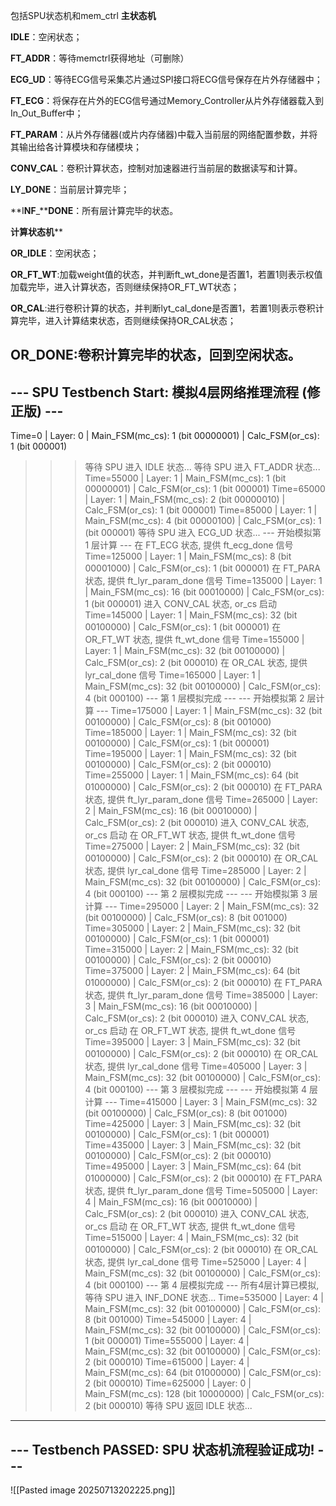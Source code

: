 包括SPU状态机和mem_ctrl
**主状态机**

**IDLE**：空闲状态；

**FT_ADDR**：等待memctrl获得地址（可删除）

**ECG_UD**：等待ECG信号采集芯片通过SPI接口将ECG信号保存在片外存储器中；

**FT_ECG**：将保存在片外的ECG信号通过Memory_Controller从片外存储器载入到In_Out_Buffer中；

**FT_PARAM**：从片外存储器(或片内存储器)中载入当前层的网络配置参数，并将其输出给各计算模块和存储模块；

**CONV_CAL**：卷积计算状态，控制对加速器进行当前层的数据读写和计算。

**LY_DONE**：当前层计算完毕；

**I****NF****_****DONE**：所有层计算完毕的状态。

**计算状态机****

**OR_IDLE**：空闲状态；

**OR_FT_WT**:加载weight值的状态，并判断ft_wt_done是否置1，若置1则表示权值加载完毕，进入计算状态，否则继续保持OR_FT_WT状态；

**OR_CAL**:进行卷积计算的状态，并判断lyt_cal_done是否置1，若置1则表示卷积计算完毕，进入计算结束状态，否则继续保持OR_CAL状态；

**OR_DONE**:卷积计算完毕的状态，回到空闲状态。
----------------------------------------------------------
--- SPU Testbench Start: 模拟4层网络推理流程 (修正版) ---
----------------------------------------------------------
Time=0 | Layer:  0 | Main_FSM(mc_cs):   1 (bit 00000001) | Calc_FSM(or_cs):  1 (bit 000001)
>>> 等待 SPU 进入 IDLE 状态...
>>> 等待 SPU 进入 FT_ADDR 状态...
Time=55000 | Layer:  1 | Main_FSM(mc_cs):   1 (bit 00000001) | Calc_FSM(or_cs):  1 (bit 000001)
Time=65000 | Layer:  1 | Main_FSM(mc_cs):   2 (bit 00000010) | Calc_FSM(or_cs):  1 (bit 000001)
Time=85000 | Layer:  1 | Main_FSM(mc_cs):   4 (bit 00000100) | Calc_FSM(or_cs):  1 (bit 000001)
>>> 等待 SPU 进入 ECG_UD 状态...
--- 开始模拟第 1 层计算 ---
>>> 在 FT_ECG 状态, 提供 ft_ecg_done 信号
Time=125000 | Layer:  1 | Main_FSM(mc_cs):   8 (bit 00001000) | Calc_FSM(or_cs):  1 (bit 000001)
>>> 在 FT_PARA 状态, 提供 ft_lyr_param_done 信号
Time=135000 | Layer:  1 | Main_FSM(mc_cs):  16 (bit 00010000) | Calc_FSM(or_cs):  1 (bit 000001)
>>> 进入 CONV_CAL 状态, or_cs 启动
Time=145000 | Layer:  1 | Main_FSM(mc_cs):  32 (bit 00100000) | Calc_FSM(or_cs):  1 (bit 000001)
>>> 在 OR_FT_WT 状态, 提供 ft_wt_done 信号
Time=155000 | Layer:  1 | Main_FSM(mc_cs):  32 (bit 00100000) | Calc_FSM(or_cs):  2 (bit 000010)
>>> 在 OR_CAL 状态, 提供 lyr_cal_done 信号
Time=165000 | Layer:  1 | Main_FSM(mc_cs):  32 (bit 00100000) | Calc_FSM(or_cs):  4 (bit 000100)
--- 第 1 层模拟完成 ---
--- 开始模拟第 2 层计算 ---
Time=175000 | Layer:  1 | Main_FSM(mc_cs):  32 (bit 00100000) | Calc_FSM(or_cs):  8 (bit 001000)
Time=185000 | Layer:  1 | Main_FSM(mc_cs):  32 (bit 00100000) | Calc_FSM(or_cs):  1 (bit 000001)
Time=195000 | Layer:  1 | Main_FSM(mc_cs):  32 (bit 00100000) | Calc_FSM(or_cs):  2 (bit 000010)
Time=255000 | Layer:  1 | Main_FSM(mc_cs):  64 (bit 01000000) | Calc_FSM(or_cs):  2 (bit 000010)
>>> 在 FT_PARA 状态, 提供 ft_lyr_param_done 信号
Time=265000 | Layer:  2 | Main_FSM(mc_cs):  16 (bit 00010000) | Calc_FSM(or_cs):  2 (bit 000010)
>>> 进入 CONV_CAL 状态, or_cs 启动
>>> 在 OR_FT_WT 状态, 提供 ft_wt_done 信号
Time=275000 | Layer:  2 | Main_FSM(mc_cs):  32 (bit 00100000) | Calc_FSM(or_cs):  2 (bit 000010)
>>> 在 OR_CAL 状态, 提供 lyr_cal_done 信号
Time=285000 | Layer:  2 | Main_FSM(mc_cs):  32 (bit 00100000) | Calc_FSM(or_cs):  4 (bit 000100)
--- 第 2 层模拟完成 ---
--- 开始模拟第 3 层计算 ---
Time=295000 | Layer:  2 | Main_FSM(mc_cs):  32 (bit 00100000) | Calc_FSM(or_cs):  8 (bit 001000)
Time=305000 | Layer:  2 | Main_FSM(mc_cs):  32 (bit 00100000) | Calc_FSM(or_cs):  1 (bit 000001)
Time=315000 | Layer:  2 | Main_FSM(mc_cs):  32 (bit 00100000) | Calc_FSM(or_cs):  2 (bit 000010)
Time=375000 | Layer:  2 | Main_FSM(mc_cs):  64 (bit 01000000) | Calc_FSM(or_cs):  2 (bit 000010)
>>> 在 FT_PARA 状态, 提供 ft_lyr_param_done 信号
Time=385000 | Layer:  3 | Main_FSM(mc_cs):  16 (bit 00010000) | Calc_FSM(or_cs):  2 (bit 000010)
>>> 进入 CONV_CAL 状态, or_cs 启动
>>> 在 OR_FT_WT 状态, 提供 ft_wt_done 信号
Time=395000 | Layer:  3 | Main_FSM(mc_cs):  32 (bit 00100000) | Calc_FSM(or_cs):  2 (bit 000010)
>>> 在 OR_CAL 状态, 提供 lyr_cal_done 信号
Time=405000 | Layer:  3 | Main_FSM(mc_cs):  32 (bit 00100000) | Calc_FSM(or_cs):  4 (bit 000100)
--- 第 3 层模拟完成 ---
--- 开始模拟第 4 层计算 ---
Time=415000 | Layer:  3 | Main_FSM(mc_cs):  32 (bit 00100000) | Calc_FSM(or_cs):  8 (bit 001000)
Time=425000 | Layer:  3 | Main_FSM(mc_cs):  32 (bit 00100000) | Calc_FSM(or_cs):  1 (bit 000001)
Time=435000 | Layer:  3 | Main_FSM(mc_cs):  32 (bit 00100000) | Calc_FSM(or_cs):  2 (bit 000010)
Time=495000 | Layer:  3 | Main_FSM(mc_cs):  64 (bit 01000000) | Calc_FSM(or_cs):  2 (bit 000010)
>>> 在 FT_PARA 状态, 提供 ft_lyr_param_done 信号
Time=505000 | Layer:  4 | Main_FSM(mc_cs):  16 (bit 00010000) | Calc_FSM(or_cs):  2 (bit 000010)
>>> 进入 CONV_CAL 状态, or_cs 启动
>>> 在 OR_FT_WT 状态, 提供 ft_wt_done 信号
Time=515000 | Layer:  4 | Main_FSM(mc_cs):  32 (bit 00100000) | Calc_FSM(or_cs):  2 (bit 000010)
>>> 在 OR_CAL 状态, 提供 lyr_cal_done 信号
Time=525000 | Layer:  4 | Main_FSM(mc_cs):  32 (bit 00100000) | Calc_FSM(or_cs):  4 (bit 000100)
--- 第 4 层模拟完成 ---
>>> 所有4层计算已模拟, 等待 SPU 进入 INF_DONE 状态...
Time=535000 | Layer:  4 | Main_FSM(mc_cs):  32 (bit 00100000) | Calc_FSM(or_cs):  8 (bit 001000)
Time=545000 | Layer:  4 | Main_FSM(mc_cs):  32 (bit 00100000) | Calc_FSM(or_cs):  1 (bit 000001)
Time=555000 | Layer:  4 | Main_FSM(mc_cs):  32 (bit 00100000) | Calc_FSM(or_cs):  2 (bit 000010)
Time=615000 | Layer:  4 | Main_FSM(mc_cs):  64 (bit 01000000) | Calc_FSM(or_cs):  2 (bit 000010)
Time=625000 | Layer:  0 | Main_FSM(mc_cs): 128 (bit 10000000) | Calc_FSM(or_cs):  2 (bit 000010)
>>> 等待 SPU 返回 IDLE 状态...
----------------------------------------------------------
--- Testbench PASSED: SPU 状态机流程验证成功! ---
----------------------------------------------------------

![[Pasted image 20250713202225.png]]